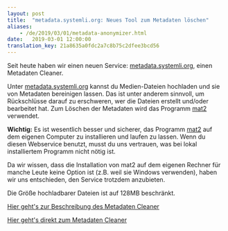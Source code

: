 ```yaml
---
layout: post
title:  "metadata.systemli.org: Neues Tool zum Metadaten löschen"
aliases:
    - /de/2019/03/01/metadata-anonymizer.html
date:   2019-03-01 12:00:00
translation_key: 21a8635a0fdc2a7c8b75c2dfee3bcd56
---
```


Seit heute haben wir einen neuen Service: <a target="_blank" href="https://metadata.systemli.org/">metadata.systemli.org</a>, einen Metadaten Cleaner.

Unter <a target="_blank" href="https://metadata.systemli.org/">metadata.systemli.org</a> kannst du Medien-Dateien hochladen und sie von Metadaten bereinigen lassen. Das ist unter anderem sinnvoll, um Rückschlüsse darauf zu erschweren, wer die Dateien erstellt und/oder bearbeitet hat. Zum Löschen der Metadaten wird das Programm <a href target="_blank" href="https://0xacab.org/jvoisin/mat2">mat2</a> verwendet.

<!--more-->

<strong>Wichtig:</strong> Es ist wesentlich besser und sicherer, das Programm <a href target="_blank" href="https://0xacab.org/jvoisin/mat2">mat2</a> auf dem eigenen Computer zu installieren und laufen zu lassen. Wenn du diesen Webservice benutzt, musst du uns vertrauen, was bei lokal installiertem Programm nicht nötig ist.

Da wir wissen, dass die Installation von mat2 auf dem eigenen Rechner für manche Leute keine Option ist (z.B. weil sie Windows verwenden), haben wir uns entschieden, den Service trotzdem anzubieten.

Die Größe hochladbarer Dateien ist auf 128MB beschränkt.

<a href="/service/metadata.html">Hier geht's zur Beschreibung des Metadaten Cleaner</a>

<a target="_blank" href="https://metadata.systemli.org">Hier geht's direkt zum Metadaten Cleaner</a>
